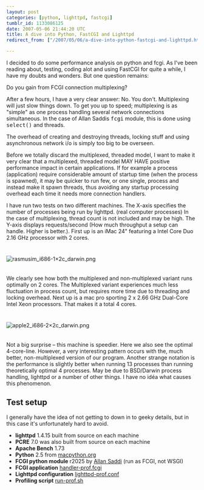 ```yaml
---
layout: post
categories: [python, lighttpd, fastcgi]
tumblr_id: 1133086125  
date: 2007-05-06 21:44:20 UTC
title: A dive into Python, FastCGI and Lighttpd
redirect_from: ["/2007/05/06/a-dive-into-python-fastcgi-and-lighttpd.html"]

---
```


I decided to do some performance analysis on python and fcgi.
As I've been reading about, testing, coding alot and using FastCGI for quite a while, I have my doubts and wonders. But one question remains:

<p class="big">Do you gain from FCGI connection multiplexing?</p>

After a few hours, I have a very clear answer:
No. You don't. Multiplexing will just slow things down. To get you up to speed; multiplexing is as "simple" as one process handling several network connections simultaneous. In the case of Allan Saddis <tt>fcgi</tt> module, this is done using <tt>select()</tt> and threads.

The overhead of creating and destroying threads, locking stuff and using asynchronous network i/o is simply too big to be overseen.

Before we totally discard the multiplexed, threaded model, I want to make it very clear that a multiplexed, threaded model MAY HAVE positive performance impact in certain applications. If for example a process (application) require considerable amount of startup time (when the process is spawned), it may be quicker to run few, or one single, process and instead make it spawn threads, thus avoiding any startup processing overhead each time it needs more connection handlers.

I have run two tests on two different machines. The X-axis specifies the number of processes being run by lighttpd. (real computer processes) In the case of multiplexing, thread count is not included and may be high. The Y-axis displays requests/second (How much throughput a setup can handle. Higher is better.).
First up is an iMac 24" featuring a Intel Core Duo 2.16 GHz processor with 2 cores.

<img src='/attachments/2007/05/rasmusim_i686-1x2c_darwin.png' alt='rasmusim_i686-1×2c_darwin.png' style="margin-top:25px;margin-bottom:20px" />

We clearly see how both the multiplexed and non-multiplexed variant runs optimally on 2 cores. The Multiplexed variant experiences much less fluctuation in process count, but requires more time due to threading and locking overhead.
Next up is a mac pro sporting 2 x 2.66 GHz Dual-Core Intel Xeon processors. That makes it a total 4 cores.

<img src='/attachments/2007/05/apple2_i686-2x2c_darwin.png' alt='apple2_i686-2×2c_darwin.png' style="margin-top:25px;margin-bottom:20px" />

Not a big surprise – this machine is speedier. Here we also see the optimal 4-core-line. However, a very interesting pattern occurs with the, much better, non-multiplexed version of our program. Another strange notation is the performance is slightly better when running 13 processes than running theoretically optimal 4 processes. May be due to BSD/Darwin process handling, lighttpd or a number of other things. I have no idéa what causes this phenomenon.


<h2>Test setup</h2>
I generally have the idea of not getting to down in to geeky details, but in this case it's unfortunately hard to avoid.
<ul>
<li><b>lighttpd</b> 1.4.15 built from source on each machine</li>
<li><b>PCRE</b> 7.0 was also built from source on each machine</li>
<li><b>Apache Bench</b> 1.73</li>
<li><b>Python</b> 2.5 from <a href="http://macpython.org/packages/py25-fat/">macpython.org</a></li>
<li><b>FCGI python module</b> r2025 by <a href="saddi.com">Allan Saddi</a> (run as FCGI, not WSGI)</li>
<li><b>FCGI application</b> <a href="/attachments/2007/05/handler-prof.txt">handler-prof.fcgi</a></li>
<li><b>Lighttpd configuration</b> <a href="/attachments/2007/05/lighttpd-prof.txt">lighttpd-prof.conf</a></li>
<li><b>Profiling script</b> <a href="/attachments/2007/05/run-prof.txt">run-prof.sh</a></li>
</ul>

